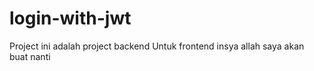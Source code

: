 # login-with-jwt

Project ini adalah project backend
Untuk frontend insya allah saya akan buat nanti
